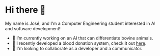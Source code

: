 # Hi there 👋

My name is José, and I'm a Computer Engineering student interested in AI and software development!


- 🔭 I’m currently working on an AI that can differentiate bovine animals.
- 🌱 I recently developed a blood donation system, check it out [here](https://github.com/JoseArantes83/Blood-Donation-System/).
- 👯 I'm looking to collaborate as a developer and a communicator.
<!--
## 🛠️ Technologies & Tools

![C](https://img.shields.io/badge/-C-05122A?style=flat&logo=c)
![JavaScript](https://img.shields.io/badge/-JavaScript-05122A?style=flat&logo=javascript)
![Python](https://img.shields.io/badge/-Python-05122A?style=flat&logo=python)
![HTML](https://img.shields.io/badge/-HTML-05122A?style=flat&logo=html5)
![NestJS](https://img.shields.io/badge/-NestJS-05122A?style=flat&logo=nestjs)
![VueJS](https://img.shields.io/badge/-Vue.js-05122A?style=flat&logo=vue.js)
![CSS](https://img.shields.io/badge/-CSS-05122A?style=flat&logo=css3)
![Git](https://img.shields.io/badge/-Git-05122A?style=flat&logo=git)
![TypeScript](https://img.shields.io/badge/-TypeScript-05122A?style=flat&logo=typescript)
![Java](https://img.shields.io/badge/-Java-05122A?style=flat&logo=java)
![SQL](https://img.shields.io/badge/-SQL-05122A?style=flat&logo=sqlite)



## 📈 GitHub Stats

<img align="center" src="https://github-readme-stats.vercel.app/api?username=JoseArantes83&theme=radical" alt="my Github Stats"/>
<img align="center" src="https://github-readme-stats.vercel.app/api/top-langs?username=JoseArantes83&show_icons=true&locale=en&layout=compact&theme=radical" alt="ovi" />

## 📫 Connect with Me

[![LinkedIn](https://img.shields.io/badge/LinkedIn-0077B5?style=flat&logo=linkedin)](https://www.linkedin.com/in/jos%C3%A9-ferreira-arantes-lopes-690b2323b/)
[![Email](https://img.shields.io/badge/Email-D14836?style=flat&logo=gmail&logoColor=white)](mailto:josearantes20@hotmail.com)

---

⭐️ From [José](https://github.com/JoseArantes83)
-->
